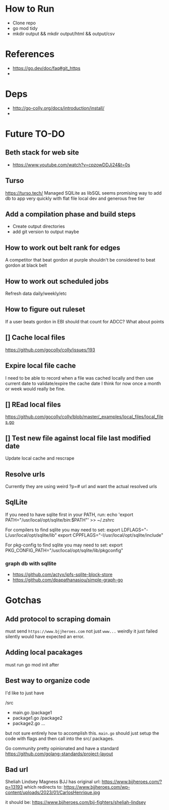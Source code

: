 # How to Run 
- Clone repo 
- go mod tidy 
- mkdir output && mkdir output/html && output/csv


# References
- https://go.dev/doc/faq#git_https
- 


# Deps 
- http://go-colly.org/docs/introduction/install/
- 

# Future TO-DO 

## Beth stack for web site
- https://www.youtube.com/watch?v=cpzowDDJj24&t=0s

## Turso 
https://turso.tech/
Managed SQlLite as libSQL 
seems promising way to add db to app very quickly with flat file local dev and generous free tier 

## Add a compilation phase and build steps 
- Create output directories 
- add git version to output maybe

## How to work out belt rank for edges
A competitor that beat gordon at purple shouldn't be considered to beat gordon at black belt 

## How to work out scheduled jobs 
Refresh data daily/weekly/etc 

## How to figure out ruleset 
If a user beats gordon in EBI should that count for ADCC? What about points 

## [] Cache local files 
https://github.com/gocolly/colly/issues/193

## Expire local file cache
I need to be able to record when a file was cached locally and then use current date to validate/expire the cache date
I think for now once a month or week would really be fine. 

## [] REad local files 
https://github.com/gocolly/colly/blob/master/_examples/local_files/local_files.go

## [] Test new file against local file last modified date 
Update local cache and rescrape 

## Resolve urls 
Currently they are using weird ?p=# url and want the actual resolved urls 

## SqlLite

If you need to have sqlite first in your PATH, run:
  echo 'export PATH="/usr/local/opt/sqlite/bin:$PATH"' >> ~/.zshrc

For compilers to find sqlite you may need to set:
  export LDFLAGS="-L/usr/local/opt/sqlite/lib"
  export CPPFLAGS="-I/usr/local/opt/sqlite/include"

For pkg-config to find sqlite you may need to set:
  export PKG_CONFIG_PATH="/usr/local/opt/sqlite/lib/pkgconfig"

### graph db with sqllite
- https://github.com/actyx/ipfs-sqlite-block-store
- https://github.com/dpapathanasiou/simple-graph-go



# Gotchas
## Add protocol to scraping domain 
must send `https://www.bjjheroes.com` not just `www...` weirdly it just failed silently would have expected an error. 

## Adding local pacakages 
must run go mod init after 

## Best way to organize code 
I'd like to just have 

/src 
 - main.go
 /package1
  - package1.go
 /package2
   - package2.go
 ...


 but not sure entirely how to accomplish this. `main.go` should just setup the code with flags and then call
 into the src/ packages. 

 Go community pretty opinionated and have a standard
 https://github.com/golang-standards/project-layout

 ## Bad url 
 Sheliah	Lindsey		Magness BJJ
 has original url: https://www.bjjheroes.com/?p=13193
 which redirects to: https://www.bjjheroes.com/wp-content/uploads/2023/01/CarlosHenrique.jpg

it should be: https://www.bjjheroes.com/bjj-fighters/sheliah-lindsey


